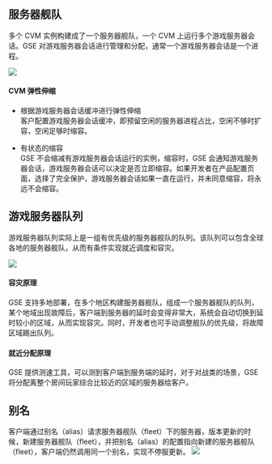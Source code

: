 

## 服务器舰队 

多个 CVM 实例构建成了一个服务器舰队，一个 CVM 上运行多个游戏服务器会话。GSE 对游戏服务器会话进行管理和分配，通常一个游戏服务器会话是一个进程。

![](https://main.qcloudimg.com/raw/4b26163540b471c769bf22a7537672e1.png)




#### CVM 弹性伸缩

- 根据游戏服务器会话缓冲进行弹性伸缩   
客户配置游戏服务器会话缓冲，即预留空闲的服务器进程占比，空闲不够时扩容，空闲足够时缩容。

- 有状态的缩容  
GSE 不会缩减有游戏服务器会话运行的实例，缩容时，GSE 会通知游戏服务器会话，游戏服务器会话可以决定是否立即缩容。如果开发者在产品配置页面，选择了完全保护，游戏服务器会话如果一直在运行，并未同意缩容，将永远不会缩容。





## 游戏服务器队列

游戏服务器队列实际上是一组有优先级的服务器舰队的队列。该队列可以包含全球各地的服务器舰队，从而有条件实现就近调度和容灾。

![](https://main.qcloudimg.com/raw/46752703afcb9c8bde1394113a5314e8.png)



#### 容灾原理 
GSE 支持多地部署，在多个地区构建服务器舰队，组成一个服务器舰队的队列，某个地域出现故障后，客户端到服务器的延时会变得非常大，系统会自动切换到延时较小的区域，从而实现容灾。同时，开发者也可手动调整舰队的优先级，将故障区域踢出队列。

#### 就近分配原理 
GSE 提供测速工具，可以测到客户端到服务端的延时，对于对战类的场景，GSE 将分配离整个房间玩家综合比较近的区域的服务器给客户。



## 别名 

客户端通过别名（alias）请求服务器舰队（fleet）下的服务器，版本更新的时候，新建服务器舰队（fleet），并把别名（alias）的配置指向新建的服务器舰队（fleet），客户端仍然调用同一个别名，实现不停服更新。
![](https://main.qcloudimg.com/raw/2cf1028961625a3414754ae5849fe601.svg)





